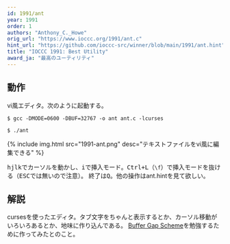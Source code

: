```yaml
---
id: 1991/ant
year: 1991
order: 1
authors: "Anthony_C._Howe"
orig_url: "https://www.ioccc.org/1991/ant.c"
hint_url: "https://github.com/ioccc-src/winner/blob/main/1991/ant.hint"
title: "IOCCC 1991: Best Utility"
award_ja: "最高のユーティリティ"
---
```


## 動作

vi風エディタ。次のように起動する。

```
$ gcc -DMODE=0600 -DBUF=32767 -o ant ant.c -lcurses

$ ./ant
``` 

{% include img.html src="1991-ant.png" desc="テキストファイルをvi風に編集できる" %}

<kbd>hjlk</kbd>でカーソルを動かし、<kbd>i</kbd>で挿入モード。<kbd>Ctrl+L</kbd>（`\f`）で挿入モードを抜ける（<kbd>ESC</kbd>では無いので注意）。
終了は<kbd>Q</kbd>。他の操作はant.hintを見て欲しい。

## 解説

cursesを使ったエディタ。タブ文字をちゃんと表示するとか、カーソル移動がいろいろあるとか、地味に作り込んである。
[Buffer Gap Scheme](https://en.wikipedia.org/wiki/Gap_buffer)を勉強するために作ってみたとのこと。
